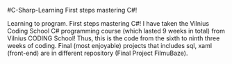 #C-Sharp-Learning
First steps mastering C#!

Learning to program. First steps mastering C#! I have taken the Vilnius Coding School C# programming course (which lasted 9 weeks in total) from Vilnius CODING School! Thus, this is the code from the sixth to ninth three weeks of coding. Final (most enjoyable) projects that includes sql, xaml (front-end) are in different repository (Final Project FilmuBaze).
